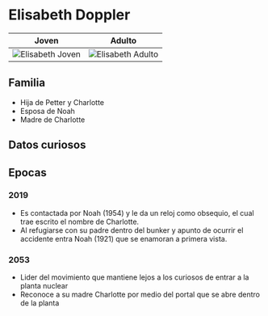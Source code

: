 # Elisabeth Doppler

| Joven | Adulto
| --- | ---
| <img src="https://vignette.wikia.nocookie.net/dark-netflix/images/c/cf/Elisabeth_Doppler.jpg/revision/latest/scale-to-width-down/350?cb=20180114151126" alt="Elisabeth Joven"> | <img src="https://vignette.wikia.nocookie.net/dark-netflix/images/a/a4/Elisabeth_Doppler_future2052.jpg/revision/latest/scale-to-width-down/350?cb=20190622191036" alt="Elisabeth Adulto">

## Familia

* Hija de Petter y Charlotte
* Esposa de Noah
* Madre de Charlotte 

## Datos curiosos

## Epocas

### 2019

* Es contactada por Noah (1954) y le da un reloj como obsequio, el cual trae escrito el nombre de Charlotte.
* Al refugiarse con su padre dentro del bunker y apunto de ocurrir el accidente entra Noah (1921) que se enamoran a primera vista.

### 2053

* Lider del movimiento que mantiene lejos a los curiosos de entrar a la planta nuclear
* Reconoce a su madre Charlotte por medio del portal que se abre dentro de la planta